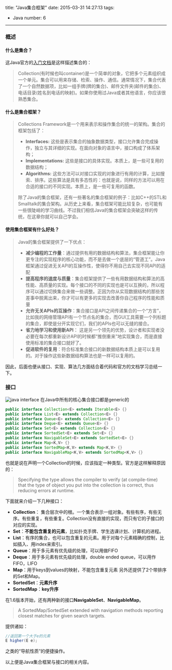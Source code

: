 title: "Java集合框架"
date: 2015-03-31 14:27:13
tags:
  - Java
number: 6
---

### 概述
#### 什么是集合？

这Java官方的[入门文档](https://docs.oracle.com/javase/tutorial/collections/intro/index.html)是这样描述集合的：

> Collection(有时候也叫container)是一个简单的对象，它把多个元素组织成一个单元。集合可以用来存储、检索、操作、通信。通常情况下，集合代表了一个自然数据项，比如一组手牌(牌的集合)、邮件文件夹(邮件的集合)、电话目录(姓名到电话的映射)。如果你使用过Java或者其他语言，你应该很熟悉集合。
#### 什么是集合框架？

> Collections Framework是一个用来表示和操作集合的统一的架构。集合的框架包括了：
> - **Interfaces:**
>   这些是表示集合的抽象数据类型，接口允许集合完成操作，独立与其详细的实现。在面向对象的语言中，接口构成了体系架构；
> - **Implementations:**
>   这些是接口的具体实现。本质上，是一些可复用的数据结构；
> - **Algorithms:**
>   这些方法可以对接口实现的对象进行有用的计算，比如搜索、排序。这些算法是具有多态性的：也就是说，同样的方法可以用在合适的接口的不同实现。本质上，是一些可复用的函数。
> 
> 除了Java的集合框架，还有一些著名的集合框架的例子：比如C++的STL和Smalltalk的集合架构。从历史上来看，集合框架可能比较复杂，也可能有一些很陡峭的学习曲线。不过我们相信Java的集合框架会突破这样的传统，在这章你就可以自己学会。
#### 使用集合框架有什么好处？

> Java的集合框架提供了一下优点：
> - **减少编程的工作量**：通过提供有用的数据结构和算法，集合框架能让你更专注的实现程序的核心功能，而不是去做一个底层的“管道工”。Java框架通过促进无关API的互操作性，使得你不用自己去实现不同API的适配
> - **提高程序的速度与质量**：集合框架提供了一些有用数据结构和算法的高性能、高质量的实现。每个接口的不同的实现也是可以互换的，所以程序可以通过切换集合来做一些调整。正因为你从实现数据结构的那些苦差事中脱离出来，你才可以有更多的实现去改善你自己程序的性能和质量
> - **允许无关APIs的互操作**：集合接口是API之间传递集合的一个“方言”，比如我的网络管理API有一个节点名的集合，而GUI工具需要一个列标题的集合，即使是分开实现它们，我们的APIs也可以无缝的接合。
> - **省力地学习和使用新API**：
>   这是另一个领先的优势，设计者和实现者没必要在每次都重新设计API的时候都“推倒重来”地实现集合，而是直接使用标准的集合接口就好了。
> - **促进软件的复用**：符合标准集合接口的新数据结构本质上是可以复用的。对于操作这些新数据结构算法也是一样可以复用的。

因此，后面也便从接口、实现、算法几方面结合着代码和官方的文档学习总结一下。
### 接口

![java interface](https://cloud.githubusercontent.com/assets/1736354/6912860/5a9ea472-d7aa-11e4-9002-8e2c90d0ca58.png)
在Java中所有的核心集合接口都是generic的

``` java
public interface Collection<E> extends Iterable<E> {}
public interface List<E> extends Collection<E> {}
public interface Queue<E> extends Collection<E> {}
public interface Deque<E> extends Queue<E> {}
public interface Set<E> extends Collection<E> {}
public interface SortedSet<E> extends Set<E> {}
public interface NavigableSet<E> extends SortedSet<E> {}
public interface Map<K,V> {}
public interface SortedMap<K,V> extends Map<K,V> {}
public interface NavigableMap<K,V> extends SortedMap<K,V> {}
```

也就是说在声明一个Collection的时候，应该指定一种类型。官方是这样解释原因的：

> Specifying the type allows the compiler to verify (at compile-time) that the type of object you put into the collection is correct, thus reducing errors at runtime.

下面就来介绍一下几种接口：
- **Collection**： 集合层次中的根。一个集合表示一组对象。有些有序，有些无序。有些重复，有些重复。Collection没有直接的实现，而只有它的子接口的对应的实现。
- **Set**：**不能包含重复的元素**，比如扑克手牌、学生选课计划、计算机的进程。
- **List**：有序的集合，也可以包含重复的元素。用于对每个元素精确的控制，比如插入、用index来索引。
- **Queue**：用于多元素有优先级的处理，可以用做FIFO
- **Deque**：用于多元素有优先级的处理，double ended queue，可以用作FIFO，LIFO
- **Map**：用于keys到values的映射，不能包含重复元素
  另外还提供了2个带排序的Set和Map。
- **SortedSet**：**元素升序**
- **SortedMap**：**key升序**

在1.6版本开始，还有两种新的接口**NavigableSet**、**NavigableMap**。

> A SortedMap/SortedSet extended with navigation methods reporting closest matches for given search targets.

提供诸如：

``` java
//返回第一个大于e的元素
E higher(E e);
```

之类的“导航性质”的便捷操作。

以上便是Java集合框架与接口的相关内容。
